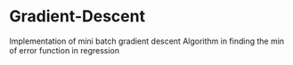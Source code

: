 # Gradient-Descent
Implementation of mini batch gradient descent Algorithm in finding the min of error function in regression
